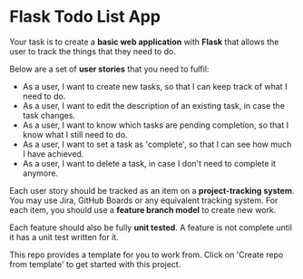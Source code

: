 # Flask Todo List App

Your task is to create a **basic web application** with **Flask** that allows the user to track the things that they need to do.

Below are a set of **user stories** that you need to fulfil:

* As a user, I want to create new tasks, so that I can keep track of what I need to do.
* As a user, I want to edit the description of an existing task, in case the task changes.
* As a user, I want to know which tasks are pending completion, so that I know what I still need to do.
* As a user, I want to set a task as 'complete', so that I can see how much I have achieved.
* As a user, I want to delete a task, in case I don't need to complete it anymore.

Each user story should be tracked as an item on a **project-tracking system**. You may use Jira, GitHub Boards or any equivalent tracking system. For each item, you should use a **feature branch model** to create new work.

Each feature should also be fully **unit tested**. A feature is not complete until it has a unit test written for it.

This repo provides a template for you to work from. Click on 'Create repo from template' to get started with this project.
